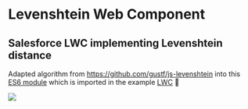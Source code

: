 # Levenshtein Web Component

## Salesforce LWC implementing Levenshtein distance

Adapted algorithm from https://github.com/gustf/js-levenshtein into this [ES6 module](force-app/main/default/lwc/levenExample/levenshtein.js) which is imported in the example [LWC](force-app/main/default/lwc/levenExample/levenExample.js)  🦄

<img src="https://i.imgur.com/UK5Dvlg.png"/>

